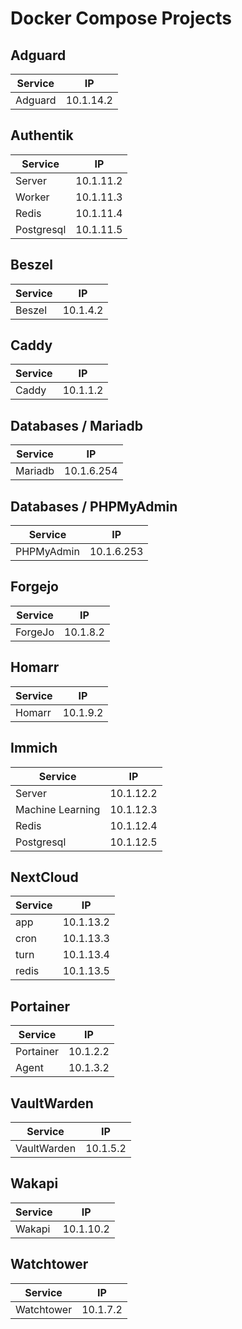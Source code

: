 # Docker Compose Projects

## Adguard
| Service | IP          |
|---------|-------------|
| Adguard | 10.1.14.2   |

## Authentik
| Service    | IP          |
|------------|-------------|
| Server     | 10.1.11.2   |
| Worker     | 10.1.11.3   |
| Redis      | 10.1.11.4   |
| Postgresql | 10.1.11.5   |

## Beszel
| Service | IP          |
|---------|-------------|
| Beszel  | 10.1.4.2    |

## Caddy
| Service | IP          |
|---------|-------------|
| Caddy   | 10.1.1.2    |

## Databases / Mariadb
| Service    | IP          |
|------------|-------------|
| Mariadb    | 10.1.6.254  |

## Databases / PHPMyAdmin
| Service    | IP          |
|------------|-------------|
| PHPMyAdmin | 10.1.6.253  |

## Forgejo
| Service | IP          |
|---------|-------------|
| ForgeJo | 10.1.8.2    |

## Homarr
| Service | IP          |
|---------|-------------|
| Homarr  | 10.1.9.2    |

## Immich
| Service           | IP          |
|-------------------|-------------|
| Server            | 10.1.12.2   |
| Machine Learning  | 10.1.12.3   |
| Redis             | 10.1.12.4   |
| Postgresql        | 10.1.12.5   |

## NextCloud
| Service | IP          |
|---------|-------------|
| app     | 10.1.13.2   |
| cron    | 10.1.13.3   |
| turn    | 10.1.13.4   |
| redis   | 10.1.13.5   |

## Portainer
| Service   | IP          |
|-----------|-------------|
| Portainer | 10.1.2.2    |
| Agent     | 10.1.3.2    |

## VaultWarden
| Service     | IP          |
|-------------|-------------|
| VaultWarden | 10.1.5.2    |

## Wakapi
| Service | IP          |
|---------|-------------|
| Wakapi  | 10.1.10.2   |

## Watchtower
| Service    | IP          |
|------------|-------------|
| Watchtower | 10.1.7.2    |
